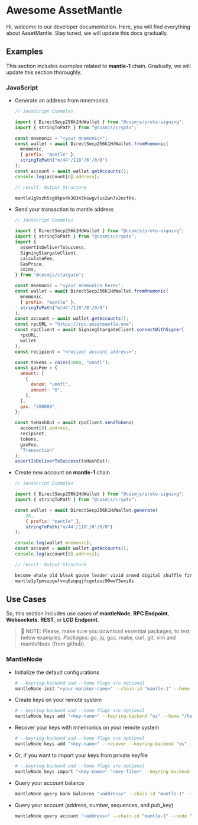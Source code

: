 # Awesome AssetMantle

Hi, welcome to our developer documentation. Here, you will find everything about AssetMantle. Stay tuned, we will update this docs gradually.

## Examples

This section includes examples related to **mantle-1** chain. Gradually, we will update this section thoroughly.

### JavaScript

- Generate an address from mnemonics

  ```javascript
  // JavaScript Examples

  import { DirectSecp256k1HdWallet } from "@cosmjs/proto-signing";
  import { stringToPath } from "@cosmjs/crypto";

  const mnemonic = "<your mnemonic>";
  const wallet = await DirectSecp256k1HdWallet.fromMnemonic(
    mnemonic,
    { prefix: "mantle" },
    stringToPath("m/44'/118'/0'/0/0")
  );
  const account = await wallet.getAccounts();
  console.log(account[0].address);

  // result: Output Structure

  mantle1g9szh5sg0kps4k30343kswgvlus2wn7v2ecfkk;
  ```

- Send your transaction to mantle address

  ```javascript
  // JavaScript Examples

  import { DirectSecp256k1HdWallet } from "@cosmjs/proto-signing";
  import { stringToPath } from "@cosmjs/crypto";
  import {
    assertIsDeliverTxSuccess,
    SigningStargateClient,
    calculateFee,
    GasPrice,
    coins,
  } from "@cosmjs/stargate";

  const mnemonic = "<your mnemonics here>";
  const wallet = await DirectSecp256k1HdWallet.fromMnemonic(
    mnemonic,
    { prefix: "mantle" },
    stringToPath("m/44'/118'/0'/0/0")
  );
  const account = await wallet.getAccounts();
  const rpcURL = "https://rpc.assetmantle.one";
  const rpcClient = await SigningStargateClient.connectWithSigner(
    rpcURL,
    wallet
  );
  const recipient = "<reciver account address>";

  const tokens = coins(1000, "umntl");
  const gasFee = {
    amount: [
      {
        denom: "umntl",
        amount: "0",
      },
    ],
    gas: "200000",
  };

  const txHashOut = await rpcClient.sendTokens(
    account[0].address,
    recipient,
    tokens,
    gasFee,
    "Transaction"
  );
  assertIsDeliverTxSuccess(txHashOut);
  ```

- Create new account on **mantle-1** chain

  ```javascript
  // JavaScript Examples

  import { DirectSecp256k1HdWallet } from "@cosmjs/proto-signing";
  import { stringToPath } from "@cosmjs/crypto";

  const wallet = await DirectSecp256k1HdWallet.generate(
      24,
      { prefix: "mantle" },
      stringToPath("m/44'/118'/0'/0/0")
  );

  console.log(wallet.mnemonic);
  const account = await wallet.getAccounts();
  console.log(account[0].address);

  // result: Output Structure

  become whale old bleak goose leader vivid armed digital shuffle fire input donor perfect patch found illegal basic vanish feel man try fall cactus
  mantle1y7pmvzpgwfvvq6zupqjfcgntauc90ww73wxs8s
  ```

## Use Cases

So, this section includes use cases of **mantleNode**, **RPC Endpoint**, **Websockets**, **REST**, or **LCD Endpoint**.

> 🚀 NOTE: Please, make sure you download essential packages, to test below examples. _Packages:_ go, jq, gcc, make, curl, git, vim and mantleNode (from github).

### MantleNode

- Initialize the default configurations

  ```bash
  # --keyring-backend and --home flags are optional
  mantleNode init "<your-moniker-name>" --chain-id "mantle-1" --home "/home/node/.mantleNode
  ```

- Create keys on your remote system

  ```bash
  # --keyring-backend and --home flags are optional
  mantleNode keys add "<key-name>" --keyring-backend "os" --home "/home/node/.mantleNode"
  ```

- Recover your keys with mnemonics on your remote system

  ```bash
  # --keyring-backend and --home flags are optional
  mantleNode keys add "<key-name>" --recover --keyring-backend "os" --home "/home/node/.mantleNode"
  ```

- Or, if you want to import your keys from private keyfile

  ```bash
  # --keyring-backend and --home flags are optional
  mantleNode keys import "<key-name>" "<key-file>" --keyring-backend "os" --home "/home/node/.mantleNode"
  ```

- Query your account balance

  ```bash
  mantleNode query bank balances "<address>" --chain-id "mantle-1" --node "https://rpc.assetmantle.one:443" --output "json"
  ```

- Query your account (address, number, sequences, and pub_key)

  ```bash
  mantleNode query account "<address>" --chain-id "mantle-1" --node "https://rpc.assetmantle.one:443" --output "json"
  ```
